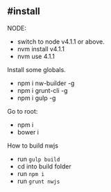 #install
--------

NODE:
- switch to node v4.1.1 or above.
- nvm install v4.1.1
- nvm use 4.1.1


Install some globals.
- npm i nw-builder -g
- npm i grunt-cli -g
- npm i gulp -g

Go to root:
- npm i
- bower i

How to build nwjs
- run `gulp build`
- cd into build folder
- run `npm i`
- run `grunt nwjs`
